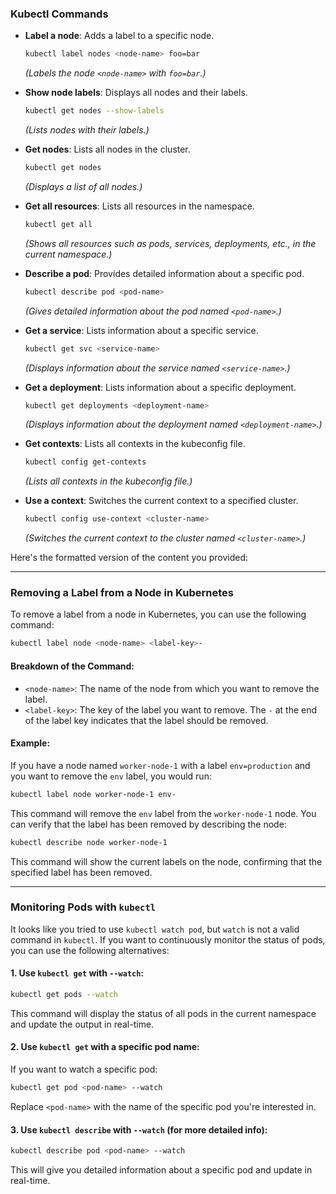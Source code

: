 ### Kubectl Commands

- **Label a node**: Adds a label to a specific node.
  ```bash
  kubectl label nodes <node-name> foo=bar
  ```
  *(Labels the node `<node-name>` with `foo=bar`.)*

- **Show node labels**: Displays all nodes and their labels.
  ```bash
  kubectl get nodes --show-labels
  ```
  *(Lists nodes with their labels.)*

- **Get nodes**: Lists all nodes in the cluster.
  ```bash
  kubectl get nodes
  ```
  *(Displays a list of all nodes.)*

- **Get all resources**: Lists all resources in the namespace.
  ```bash
  kubectl get all
  ```
  *(Shows all resources such as pods, services, deployments, etc., in the current namespace.)*

- **Describe a pod**: Provides detailed information about a specific pod.
  ```bash
  kubectl describe pod <pod-name>
  ```
  *(Gives detailed information about the pod named `<pod-name>`.)*

- **Get a service**: Lists information about a specific service.
  ```bash
  kubectl get svc <service-name>
  ```
  *(Displays information about the service named `<service-name>`.)*

- **Get a deployment**: Lists information about a specific deployment.
  ```bash
  kubectl get deployments <deployment-name>
  ```
  *(Displays information about the deployment named `<deployment-name>`.)*

- **Get contexts**: Lists all contexts in the kubeconfig file.
  ```bash
  kubectl config get-contexts
  ```
  *(Lists all contexts in the kubeconfig file.)*

- **Use a context**: Switches the current context to a specified cluster.
  ```bash
  kubectl config use-context <cluster-name>
  ```
  *(Switches the current context to the cluster named `<cluster-name>`.)*

Here's the formatted version of the content you provided:

---

### **Removing a Label from a Node in Kubernetes**

To remove a label from a node in Kubernetes, you can use the following command:

```bash
kubectl label node <node-name> <label-key>-
```

#### Breakdown of the Command:

- `<node-name>`: The name of the node from which you want to remove the label.
- `<label-key>`: The key of the label you want to remove. The `-` at the end of the label key indicates that the label should be removed.

#### Example:

If you have a node named `worker-node-1` with a label `env=production` and you want to remove the `env` label, you would run:

```bash
kubectl label node worker-node-1 env-
```

This command will remove the `env` label from the `worker-node-1` node. You can verify that the label has been removed by describing the node:

```bash
kubectl describe node worker-node-1
```

This command will show the current labels on the node, confirming that the specified label has been removed.

---

### **Monitoring Pods with `kubectl`**

It looks like you tried to use `kubectl watch pod`, but `watch` is not a valid command in `kubectl`. If you want to continuously monitor the status of pods, you can use the following alternatives:

#### 1. Use `kubectl get` with `--watch`:
```bash
kubectl get pods --watch
```
This command will display the status of all pods in the current namespace and update the output in real-time.

#### 2. Use `kubectl get` with a specific pod name:
If you want to watch a specific pod:
```bash
kubectl get pod <pod-name> --watch
```
Replace `<pod-name>` with the name of the specific pod you're interested in.

#### 3. Use `kubectl describe` with `--watch` (for more detailed info):
```bash
kubectl describe pod <pod-name> --watch
```
This will give you detailed information about a specific pod and update in real-time.


